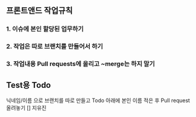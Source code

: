 ## 프론트앤드 작업규칙
### 1. 이슈에 본인 할당된 업무하기
### 2. 작업은 따로 브랜치를 만들어서 하기
### 3. 작업내용 Pull requests에 올리고 ~merge는 하지 말기

## Test용 Todo
닉네임/이름 으로 브랜치를 따로 만들고 Todo 아래에 본인 이름 적은 후 Pull request 올려놓기
[] 지유진
